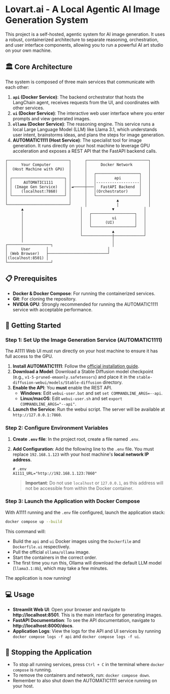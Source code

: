 # Lovart.ai - A Local Agentic AI Image Generation System

This project is a self-hosted, agentic system for AI image generation. It uses a robust, containerized architecture to separate reasoning, orchestration, and user interface components, allowing you to run a powerful AI art studio on your own machine.

## 🏛️ Core Architecture

The system is composed of three main services that communicate with each other:

1.  **`api` (Docker Service)**: The backend orchestrator that hosts the LangChain agent, receives requests from the UI, and coordinates with other services.
2.  **`ui` (Docker Service)**: The interactive web user interface where you enter prompts and view generated images.
3.  **`ollama` (Docker Service)**: The reasoning engine. This service runs a local Large Language Model (LLM) like Llama 3.1, which understands user intent, brainstorms ideas, and plans the steps for image generation.
4.  **AUTOMATIC1111 (Host Service)**: The specialist tool for image generation. It runs directly on your host machine to leverage GPU acceleration and exposes a REST API that the FastAPI backend calls.

```
┌───────────────────────────┐      ┌───────────────────────────┐
│      Your Computer        │      │      Docker Network       │
│  (Host Machine with GPU)  │      │                           │
│                           │      │   ┌───────────────────┐   │
│ ┌───────────────────────┐ │      │   │        api        │   │
│ │     AUTOMATIC1111     │ │      │   │-------------------│   │
│ │ (Image Gen Service)   │ │◄─────┼───│  FastAPI Backend  │   │
│ │    (localhost:7860)   │ │      │   │(Orchestrator)     │   │
│ └───────────────────────┘ │      │   └───────────────────┘   │
│                           │      │             ▲             │
└───────────────────────────┘      │             │             │
       ▲                         │             ▼             │
       │                         │   ┌───────────────────┐   │
       │                         │   │         ui        │   │
       │                         │   │      (UI)         │   │
       │                         │   └───────────────────┘   │
       │                         │             ▲             │
       │                         └─────────────┼─────────────┘
       │                                       │
┌───────────────────┐                          │
│      User       │                          │
│ (Web Browser)   ├──────────────────────────┘
│(localhost:8501) │
└───────────────────┘
```

## 📋 Prerequisites

-   **Docker & Docker Compose**: For running the containerized services.
-   **Git**: For cloning the repository.
-   **NVIDIA GPU**: Strongly recommended for running the AUTOMATIC1111 service with acceptable performance.

## 🚀 Getting Started

### Step 1: Set Up the Image Generation Service (AUTOMATIC1111)

The A1111 Web UI must run directly on your host machine to ensure it has full access to the GPU.

1.  **Install AUTOMATIC1111**: Follow the [official installation guide](https://github.com/AUTOMATIC1111/stable-diffusion-webui#installation-and-running).
2.  **Download a Model**: Download a Stable Diffusion model checkpoint (e.g., `v1-5-pruned-emaonly.safetensors`) and place it in the `stable-diffusion-webui/models/Stable-diffusion` directory.
3.  **Enable the API**: You **must** enable the REST API.
    -   **Windows**: Edit `webui-user.bat` and set `set COMMANDLINE_ARGS=--api`.
    -   **Linux/macOS**: Edit `webui-user.sh` and set `export COMMANDLINE_ARGS="--api"`.
4.  **Launch the Service**: Run the webui script. The server will be available at `http://127.0.0.1:7860`.

### Step 2: Configure Environment Variables

1.  **Create `.env` file**: In the project root, create a file named `.env`.
2.  **Add Configuration**: Add the following line to the `.env` file. You must replace `192.168.1.123` with your host machine's **local network IP address**.

    ```
    # .env
    A1111_URL="http://192.168.1.123:7860"
    ```

    > **Important**: Do not use `localhost` or `127.0.0.1`, as this address will not be accessible from within the Docker container.

### Step 3: Launch the Application with Docker Compose

With A1111 running and the `.env` file configured, launch the application stack:

```bash
docker compose up --build
```

This command will:

-   Build the `api` and `ui` Docker images using the `Dockerfile` and `Dockerfile.ui` respectively.
-   Pull the official `ollama/ollama` image.
-   Start the containers in the correct order.
-   The first time you run this, Ollama will download the default LLM model (`llama3.1:8b`), which may take a few minutes.

The application is now running!

## 💻 Usage

-   **Streamlit Web UI**: Open your browser and navigate to **http://localhost:8501**. This is the main interface for generating images.
-   **FastAPI Documentation**: To see the API documentation, navigate to **http://localhost:8000/docs**.
-   **Application Logs**: View the logs for the API and UI services by running `docker compose logs -f api` and `docker compose logs -f ui`.

## 🛑 Stopping the Application

-   To stop all running services, press `Ctrl + C` in the terminal where `docker compose` is running.
-   To remove the containers and network, run: `docker compose down`.
-   Remember to also shut down the AUTOMATIC1111 service running on your host.